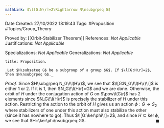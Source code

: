 ```yaml
---
mathLink: $\l[G:N\r]=2\Rightarrow N\nsubgrpeq G$
---
```


<div class="topSpace"></div>

Date Created: 27/10/2022 18:19:43
Tags: #Proposition #Topics/Group_Theory

Proved by: [[Orbit-Stabilizer Theorem]]
References: _Not Applicable_
Justifications: _Not Applicable_

Specializations: _Not Applicable_
Generalizations: _Not Applicable_

``` ad-Proposition
title: Proposition.

_Let $H\subseteq G$ be a subgroup of a group $G$. If $\l[G:H\r]=2$, then $H\nsubgrpeq G$._

```

_Proof_. Since $H\subgrpeq N_G\!\l(H\r)$, we see that $\l[G:N_G\!\l(H\r)\r]$ is either $1$ or $2$. If it is $1$, then $N_G\!\l(H\r)=G$ and we are done. Otherwise, the orbit of $H$ under the conjugation action of $G$ on $\pow\l(G\r)$ has $2$ elements since $N_G\!\l(H\r)$ is precisely the stabilizer of $H$ under this action. Restricting the action to the orbit of $H$ gives us an action $\phi:G\to S_2$ where stabilizers of one under this action must also stabilize the other (since it has nowhere to go). Thus $\l[G:\ker\phi\r]=2$, and since $H\subseteq\ker\phi$, we see that $H=\ker\phi\nsubgrpeq G$.<span style="float:right;">$\blacksquare$</span>
